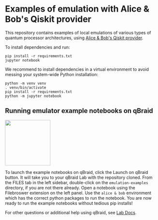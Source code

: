 # Examples of emulation with Alice & Bob's Qiskit provider

This repository contains examples of local emulations of various types of
quantum processor architectures, using [Alice & Bob's Qiskit provider](https://github.com/Alice-Bob-SW/qiskit-alice-bob-provider).

To install dependencies and run:
```
pip install -r requirements.txt
jupyter notebook
```

We recommend to install dependencies in a virtual environment to avoid
messing your system-wide Python installation:

```
python -m venv venv
. venv/bin/activate
pip install -r requirements.txt
python -m jupyter notebook
```


## Running emulator example notebooks on qBraid

[<img src="https://qbraid-static.s3.amazonaws.com/logos/Launch_on_qBraid_white.png" width="150">](https://account.qbraid.com?gitHubUrl=https://github.com/Alice-Bob-SW/emulation-examples.git)

To launch the example notebooks on qBraid, click the Launch on qBraid button. It will take you to your qBraid Lab with the repository cloned.
From the FILES tab in the left sidebar, double-click on the `emulation-examples` directory, if you are not there already.
Open a notebook using the Filebroswer extension on the left panel.
Use the `alice & bob` environment which has the correct python packages to run the notebook.
You are now ready to run the example notebooks without tedious pip installs!

For other questions or additional help using qBraid, see [Lab Docs](docs.qbraid.com).
